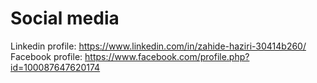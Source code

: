 # Social media
Linkedin profile: https://www.linkedin.com/in/zahide-haziri-30414b260/
Facebook profile: https://www.facebook.com/profile.php?id=100087647620174
 